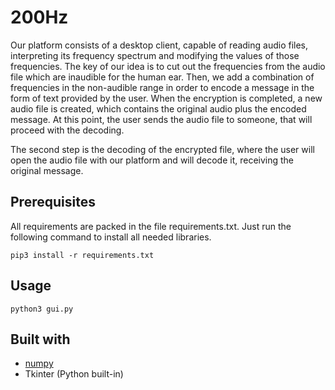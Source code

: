 # 200Hz

Our platform consists of a desktop client, capable of reading audio files, interpreting its frequency spectrum and modifying the values of those frequencies. The key of our idea is to cut out the frequencies from the audio file which are inaudible for the human ear. Then, we add a combination of frequencies in the non-audible range in order to encode a message in the form of text provided by the user. When the encryption is completed, a new audio file is created, which contains the original audio plus the encoded message. At this point, the user sends the audio file to someone, that will proceed with the decoding.

The second step is the decoding of the encrypted file, where the user will open the audio file with our platform and will decode it, receiving the original message.


## Prerequisites

All requirements are packed in the file requirements.txt. Just run the following command to install all needed libraries.

    pip3 install -r requirements.txt

## Usage

    python3 gui.py

## Built with
* [numpy](https://github.com/numpy/numpy)
* Tkinter (Python built-in)
